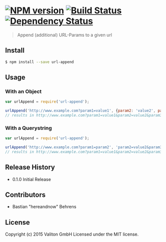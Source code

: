 #  [![NPM version][npm-image]][npm-url] [![Build Status][travis-image]][travis-url] [![Dependency Status][daviddm-image]][daviddm-url]

> Append (additional) URL-Params to a given url


## Install

```sh
$ npm install --save url-append
```


## Usage

### With an Object
```js
var urlAppend = require('url-append');

urlAppend('http://www.example.com?param1=value1', {param2: 'value2', param3: 'value3'});
// results in http://www.example.com?param1=value1&param2=value2&param3=value3
```

### With a Querystring
```js
var urlAppend = require('url-append');

urlAppend('http://www.example.com?param1=param2', 'param2=value2&param3=value3');
// results in http://www.example.com?param1=value1&param2=value2&param3=value3
```

## Release History

- 0.1.0 Initial Release


## Contributors

- Bastian "hereandnow" Behrens

## License
Copyright (c) 2015 Valiton GmbH
Licensed under the MIT license.


[npm-image]: https://badge.fury.io/js/url-append.svg
[npm-url]: https://npmjs.org/package/url-append
[travis-image]: https://travis-ci.org/valiton/url-append.svg?branch=master
[travis-url]: https://travis-ci.org/valiton/url-append
[daviddm-image]: https://david-dm.org/valiton/url-append.svg?theme=shields.io
[daviddm-url]: https://david-dm.org/valiton/url-append
